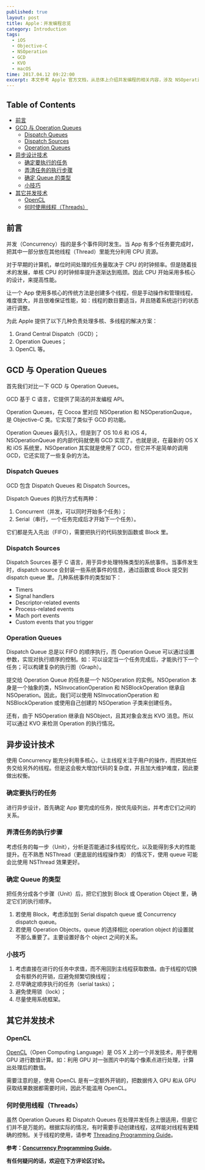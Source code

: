```yaml
---
published: true
layout: post
title: Apple：并发编程总览
category: Introduction
tags: 
  - iOS
  - Objective-C
  - NSOperation
  - GCD
  - KVO
  - macOS
time: 2017.04.12 09:22:00
excerpt: 本文参考 Apple 官方文档，从总体上介绍并发编程的相关内容，涉及 NSOperation 和 GCD。
---
```


<!-- lsw toc mark1. Do not remove this comment so that lsw_toc can update TOC correctly. -->

## Table of Contents
- [前言](#1)
- [GCD 与 Operation Queues](#2)
    - [Dispatch Queues](#21)
    - [Dispatch Sources](#22)
    - [Operation Queues](#23)
- [异步设计技术](#3)
    - [确定要执行的任务](#31)
    - [弄清任务的执行步骤](#32)
    - [确定 Queue 的类型](#33)
    - [小技巧](#34)
- [其它并发技术](#4)
    - [OpenCL](#41)
    - [何时使用线程（Threads）](#42)

<!-- lsw toc mark2. Do not remove this comment so that lsw_toc can update TOC correctly. -->

## <a id="1"></a>前言

并发（Concurrency）指的是多个事件同时发生。当 App 有多个任务要完成时，把其中一部分放在其他线程（Thread）里能充分利用 CPU 资源。

对于早期的计算机，单位时间处理的任务量取决于 CPU 的时钟频率。但是随着技术的发展，单核 CPU 的时钟频率提升逐渐达到瓶颈。因此 CPU 开始采用多核心的设计，来提高性能。

让一个 App 使用多核心的传统方法是创建多个线程，但是手动操作和管理线程，难度很大，并且很难保证性能，如：线程的数目要适当，并且随着系统运行的状态进行调整。

为此 Apple 提供了以下几种负责处理多核、多线程的解决方案：

1. Grand Central Dispatch（GCD）；
2. Operation Queues；
3. OpenCL 等。

## <a id="2"></a>GCD 与 Operation Queues

首先我们对比一下 GCD 与 Operation Queues。

GCD 基于 C 语言，它提供了简洁的并发编程 API。

Operation Queues，在 Cocoa 里对应 NSOperation 和 NSOperationQuque，是 Objective-C 类。它实现了类似于 GCD 的功能。

Operation Queues 最先引入，但是到了 OS 10.6 和 iOS 4，NSOperationQueue 的内部代码就使用 GCD 实现了。也就是说，在最新的 OS X 和 iOS 系统里，NSOperation 其实就是使用了 GCD，但它并不是简单的调用 GCD，它还实现了一些复杂的方法。

### <a id="21"></a>Dispatch Queues

GCD 包含 Dispatch Queues 和 Dispatch Sources。

Dispatch Queues 的执行方式有两种：

1. Concurrent（并发，可以同时开始多个任务）；
2. Serial（串行，一个任务完成后才开始下一个任务）。

它们都是先入先出（FIFO），需要把执行的代码放到函数或 Block 里。

### <a id="22"></a>Dispatch Sources

Dispatch Sources 基于 C 语言，用于异步处理特殊类型的系统事件。当事件发生时，dispatch source 会封装一些系统事件的信息，通过函数或 Block 提交到 dispatch queue 里。几种系统事件的类型如下：

- Timers
- Signal handlers
- Descriptor-related events
- Process-related events
- Mach port events
- Custom events that you trigger

### <a id="23"></a>Operation Queues

Dispatch Queue 总是以 FIFO 的顺序执行，而 Operation Queue 可以通过设置参数，实现对执行顺序的控制。如：可以设定当一个任务完成后，才能执行下一个任务；可以构建复杂的执行图（Graph）。

提交给 Operation Queue 的任务是一个 NSOperation 的实例。NSOperation 本身是一个抽象的类，NSInvocationOperation 和 NSBlockOperation 继承自 NSOperation。因此，我们可以使用  NSInvocationOperation 和 NSBlockOperation 或使用自己创建的 NSOperation 子类来创建任务。

还有，由于 NSOperation 继承自 NSObject，且其对象会发出 KVO 消息。所以可以通过 KVO 来检测 Operation 的执行情况。

## <a id="3"></a>异步设计技术

使用 Concurrency 能充分利用多核心，让主线程关注于用户的操作，而把其他任务交给另外的线程。但是这会极大增加代码的复杂度，并且加大维护难度，因此要做出权衡。

### <a id="31"></a>确定要执行的任务

进行异步设计，首先确定 App 要完成的任务，按优先级列出，并考虑它们之间的关系。

### <a id="32"></a>弄清任务的执行步骤

考虑任务的每一步（Unit），分析是否能通过多线程优化，以及能得到多大的性能提升。在不熟悉 NSThread（更底层的线程操作类） 的情况下，使用 queue 可能会比使用 NSThread 效果更好。

### <a id="33"></a>确定 Queue 的类型

把任务分成各个步骤（Unit）后，把它们放到 Block 或 Operation Object 里，确定它们的执行顺序。

1. 若使用 Block，考虑添加到 Serial dispatch queue 或 Concurrency dispatch queue。
2. 若使用 Operation Objects，queue 的选择相比 operation object 的设置就不那么重要了。主要设置好各个 object 之间的关系。

### <a id="34"></a>小技巧

1. 考虑直接在进行的任务中求值，而不用回到主线程获取数值。由于线程的切换会有额外的开销，应避免频繁切换线程；
2. 尽早确定顺序执行的任务（serial tasks）；
3. 避免使用锁（lock）；
4. 尽量使用系统框架。

## <a id="4"></a>其它并发技术

### <a id="41"></a>OpenCL

[OpenCL](https://developer.apple.com/library/content/documentation/Performance/Conceptual/OpenCL_MacProgGuide/Introduction/Introduction.html#//apple_ref/doc/uid/TP40008312)（Open Computing Language）是 OS X 上的一个并发技术，用于使用 GPU 进行数值计算。如：利用 GPU 对一张图片中的每个像素点进行处理，计算出处理后的数值。

需要注意的是，使用 OpenCL 是有一定额外开销的，把数据传入 GPU 和从 GPU 获取结果数据都需要时间，因此不能滥用 OpenCL。

### <a id="42"></a>何时使用线程（Threads）

虽然 Operation Queues 和 Dispatch Queues 在处理并发任务上很适用，但是它们并不是万能的。根据实际的情况，有时需要手动创建线程，这样能对线程有更精确的控制。关于线程的使用，请参考 [Threading Programming Guide](https://developer.apple.com/library/content/documentation/Cocoa/Conceptual/Multithreading/Introduction/Introduction.html#//apple_ref/doc/uid/10000057i)。

**参考：[Concurrency Programming Guide](https://developer.apple.com/library/content/documentation/General/Conceptual/ConcurrencyProgrammingGuide/Introduction/Introduction.html#//apple_ref/doc/uid/TP40008091-CH1-SW1)**。

**有任何疑问的话，欢迎在下方评论区讨论。**

